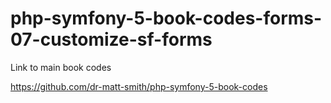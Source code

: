 # php-symfony-5-book-codes-forms-07-customize-sf-forms

Link to main book codes

https://github.com/dr-matt-smith/php-symfony-5-book-codes


